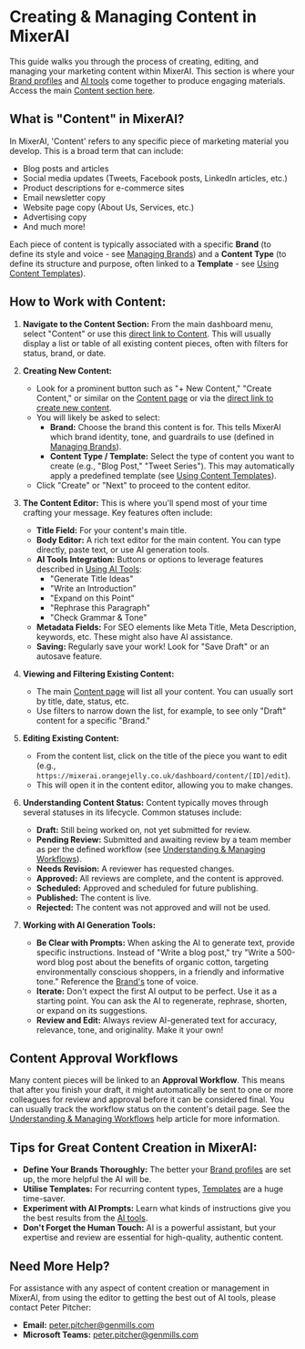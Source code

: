 # Creating & Managing Content in MixerAI

This guide walks you through the process of creating, editing, and managing your marketing content within MixerAI. This section is where your [Brand profiles](./?article=02-brands) and [AI tools](./?article=09-tools) come together to produce engaging materials. Access the main [Content section here](https://mixerai.orangejelly.co.uk/dashboard/content).

## What is "Content" in MixerAI?

In MixerAI, 'Content' refers to any specific piece of marketing material you develop. This is a broad term that can include:

*   Blog posts and articles
*   Social media updates (Tweets, Facebook posts, LinkedIn articles, etc.)
*   Product descriptions for e-commerce sites
*   Email newsletter copy
*   Website page copy (About Us, Services, etc.)
*   Advertising copy
*   And much more!

Each piece of content is typically associated with a specific **Brand** (to define its style and voice - see [Managing Brands](./?article=02-brands)) and a **Content Type** (to define its structure and purpose, often linked to a **Template** - see [Using Content Templates](./?article=04-templates)).

## How to Work with Content:

1.  **Navigate to the Content Section:** From the main dashboard menu, select "Content" or use this [direct link to Content](https://mixerai.orangejelly.co.uk/dashboard/content). This will usually display a list or table of all existing content pieces, often with filters for status, brand, or date.

2.  **Creating New Content:**
    *   Look for a prominent button such as "+ New Content," "Create Content," or similar on the [Content page](https://mixerai.orangejelly.co.uk/dashboard/content) or via the [direct link to create new content](https://mixerai.orangejelly.co.uk/dashboard/content/new).
    *   You will likely be asked to select:
        *   **Brand:** Choose the brand this content is for. This tells MixerAI which brand identity, tone, and guardrails to use (defined in [Managing Brands](./?article=02-brands)).
        *   **Content Type / Template:** Select the type of content you want to create (e.g., "Blog Post," "Tweet Series"). This may automatically apply a predefined template (see [Using Content Templates](./?article=04-templates)).
    *   Click "Create" or "Next" to proceed to the content editor.

3.  **The Content Editor:** This is where you'll spend most of your time crafting your message. Key features often include:
    *   **Title Field:** For your content's main title.
    *   **Body Editor:** A rich text editor for the main content. You can type directly, paste text, or use AI generation tools.
    *   **AI Tools Integration:** Buttons or options to leverage features described in [Using AI Tools](./?article=09-tools):
        *   "Generate Title Ideas"
        *   "Write an Introduction"
        *   "Expand on this Point"
        *   "Rephrase this Paragraph"
        *   "Check Grammar & Tone"
    *   **Metadata Fields:** For SEO elements like Meta Title, Meta Description, keywords, etc. These might also have AI assistance.
    *   **Saving:** Regularly save your work! Look for "Save Draft" or an autosave feature.

4.  **Viewing and Filtering Existing Content:**
    *   The main [Content page](https://mixerai.orangejelly.co.uk/dashboard/content) will list all your content. You can usually sort by title, date, status, etc.
    *   Use filters to narrow down the list, for example, to see only "Draft" content for a specific "Brand."

5.  **Editing Existing Content:**
    *   From the content list, click on the title of the piece you want to edit (e.g., `https://mixerai.orangejelly.co.uk/dashboard/content/[ID]/edit`).
    *   This will open it in the content editor, allowing you to make changes.

6.  **Understanding Content Status:** Content typically moves through several statuses in its lifecycle. Common statuses include:
    *   **Draft:** Still being worked on, not yet submitted for review.
    *   **Pending Review:** Submitted and awaiting review by a team member as per the defined workflow (see [Understanding & Managing Workflows](./?article=05-workflows)).
    *   **Needs Revision:** A reviewer has requested changes.
    *   **Approved:** All reviews are complete, and the content is approved.
    *   **Scheduled:** Approved and scheduled for future publishing.
    *   **Published:** The content is live.
    *   **Rejected:** The content was not approved and will not be used.

7.  **Working with AI Generation Tools:**
    *   **Be Clear with Prompts:** When asking the AI to generate text, provide specific instructions. Instead of "Write a blog post," try "Write a 500-word blog post about the benefits of organic cotton, targeting environmentally conscious shoppers, in a friendly and informative tone." Reference the [Brand's](./?article=02-brands) tone of voice.
    *   **Iterate:** Don't expect the first AI output to be perfect. Use it as a starting point. You can ask the AI to regenerate, rephrase, shorten, or expand on its suggestions.
    *   **Review and Edit:** Always review AI-generated text for accuracy, relevance, tone, and originality. Make it your own!

## Content Approval Workflows

Many content pieces will be linked to an **Approval Workflow**. This means that after you finish your draft, it might automatically be sent to one or more colleagues for review and approval before it can be considered final. You can usually track the workflow status on the content's detail page. See the [Understanding & Managing Workflows](./?article=05-workflows) help article for more information.

## Tips for Great Content Creation in MixerAI:

*   **Define Your Brands Thoroughly:** The better your [Brand profiles](./?article=02-brands) are set up, the more helpful the AI will be.
*   **Utilise Templates:** For recurring content types, [Templates](./?article=04-templates) are a huge time-saver.
*   **Experiment with AI Prompts:** Learn what kinds of instructions give you the best results from the [AI tools](./?article=09-tools).
*   **Don't Forget the Human Touch:** AI is a powerful assistant, but your expertise and review are essential for high-quality, authentic content.

## Need More Help?

For assistance with any aspect of content creation or management in MixerAI, from using the editor to getting the best out of AI tools, please contact Peter Pitcher:

*   **Email:** [peter.pitcher@genmills.com](mailto:peter.pitcher@genmills.com)
*   **Microsoft Teams:** [peter.pitcher@genmills.com](https://teams.microsoft.com/l/chat/0/0?users=peter.pitcher@genmills.com) 